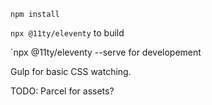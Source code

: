 `npm install`

`npx @11ty/eleventy` to build

`npx @11ty/eleventy --serve for developement

Gulp for basic CSS watching.

TODO: Parcel for assets?
